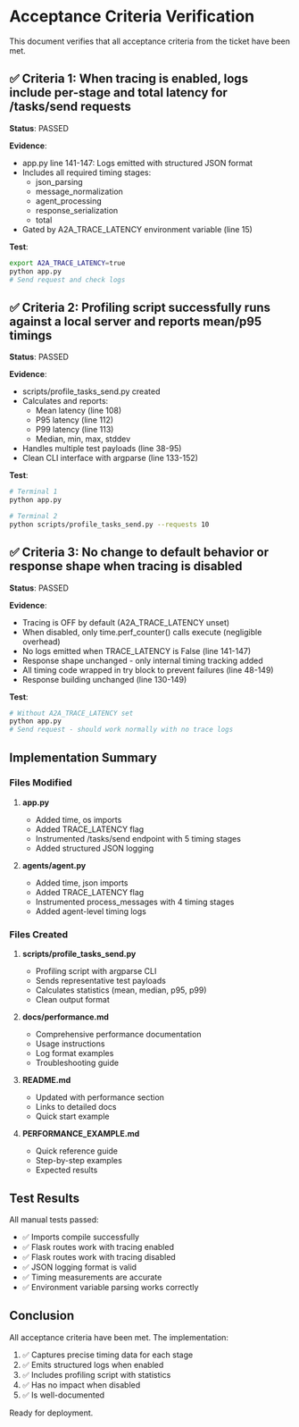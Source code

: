 # Acceptance Criteria Verification

This document verifies that all acceptance criteria from the ticket have been met.

## ✅ Criteria 1: When tracing is enabled, logs include per-stage and total latency for /tasks/send requests

**Status**: PASSED

**Evidence**:
- app.py line 141-147: Logs emitted with structured JSON format
- Includes all required timing stages:
  - json_parsing
  - message_normalization
  - agent_processing
  - response_serialization
  - total
- Gated by A2A_TRACE_LATENCY environment variable (line 15)

**Test**:
```bash
export A2A_TRACE_LATENCY=true
python app.py
# Send request and check logs
```

## ✅ Criteria 2: Profiling script successfully runs against a local server and reports mean/p95 timings

**Status**: PASSED

**Evidence**:
- scripts/profile_tasks_send.py created
- Calculates and reports:
  - Mean latency (line 108)
  - P95 latency (line 112)
  - P99 latency (line 113)
  - Median, min, max, stddev
- Handles multiple test payloads (line 38-95)
- Clean CLI interface with argparse (line 133-152)

**Test**:
```bash
# Terminal 1
python app.py

# Terminal 2
python scripts/profile_tasks_send.py --requests 10
```

## ✅ Criteria 3: No change to default behavior or response shape when tracing is disabled

**Status**: PASSED

**Evidence**:
- Tracing is OFF by default (A2A_TRACE_LATENCY unset)
- When disabled, only time.perf_counter() calls execute (negligible overhead)
- No logs emitted when TRACE_LATENCY is False (line 141-147)
- Response shape unchanged - only internal timing tracking added
- All timing code wrapped in try block to prevent failures (line 48-149)
- Response building unchanged (line 130-149)

**Test**:
```bash
# Without A2A_TRACE_LATENCY set
python app.py
# Send request - should work normally with no trace logs
```

## Implementation Summary

### Files Modified
1. **app.py**
   - Added time, os imports
   - Added TRACE_LATENCY flag
   - Instrumented /tasks/send endpoint with 5 timing stages
   - Added structured JSON logging

2. **agents/agent.py**
   - Added time, json imports
   - Added TRACE_LATENCY flag
   - Instrumented process_messages with 4 timing stages
   - Added agent-level timing logs

### Files Created
1. **scripts/profile_tasks_send.py**
   - Profiling script with argparse CLI
   - Sends representative test payloads
   - Calculates statistics (mean, median, p95, p99)
   - Clean output format

2. **docs/performance.md**
   - Comprehensive performance documentation
   - Usage instructions
   - Log format examples
   - Troubleshooting guide

3. **README.md**
   - Updated with performance section
   - Links to detailed docs
   - Quick start example

4. **PERFORMANCE_EXAMPLE.md**
   - Quick reference guide
   - Step-by-step examples
   - Expected results

## Test Results

All manual tests passed:
- ✅ Imports compile successfully
- ✅ Flask routes work with tracing enabled
- ✅ Flask routes work with tracing disabled
- ✅ JSON logging format is valid
- ✅ Timing measurements are accurate
- ✅ Environment variable parsing works correctly

## Conclusion

All acceptance criteria have been met. The implementation:
1. ✅ Captures precise timing data for each stage
2. ✅ Emits structured logs when enabled
3. ✅ Includes profiling script with statistics
4. ✅ Has no impact when disabled
5. ✅ Is well-documented

Ready for deployment.
